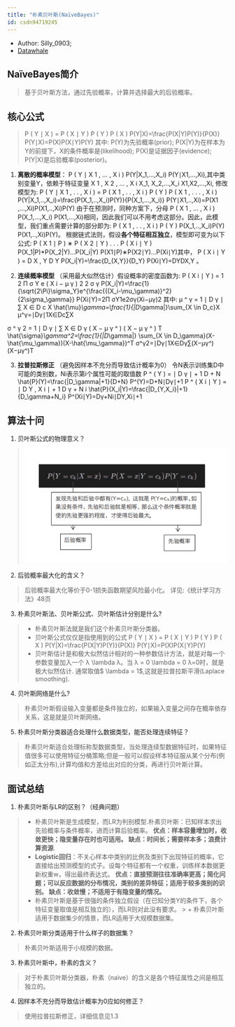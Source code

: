 ```yaml
---
title: "朴素贝叶斯(NaïveBayes)"
id: csdn94719245
---
```


*   Author: Silly_0903;
*   [Datawhale](https://blog.csdn.net/Datawhale/article/details/85100466)

## NaïveBayes简介

> 基于贝叶斯方法，通过先验概率，计算并选择最大的后验概率。

## 核心公式

> P ( Y ∣ X ) = P ( X ∣ Y ) P ( Y ) P ( X ) P(Y|X)=\frac{P(X|Y)P(Y)}{P(X)} P(Y∣X)=P(X)P(X∣Y)P(Y)​
> 其中:
> P(Y)为先验概率(prior);
> P(X|Y)为在样本为Y的前提下，X的条件概率是(likelihood);
> P(X)是证据因子(evidence);
> P(Y|X)是后验概率(posterior)。

1.  **离散的概率模型**：
    P ( Y ∣ X 1 , … , X i ) P(Y|X_1,…,X_i) P(Y∣X1​,…,Xi​),其中类别变量Y，依赖于特征变量 X 1 , X 2 , … , X i X_1, X_2,…,X_i X1​,X2​,…,Xi​, 修改模型为:
    P ( Y ∣ X 1 , . . , X i ) = P ( X 1 , . . , X i ) P ( Y ) P ( X 1 , . . . , X i ) P(Y|X_1,..,X_i)=\frac{P(X_1,..,X_i)P(Y)}{P(X_1,...,X_i)} P(Y∣X1​,..,Xi​)=P(X1​,...,Xi​)P(X1​,..,Xi​)P(Y)​
    由于在预测时，同种方案下，分母 P ( X 1 , … , X i ) P(X_1,…,X_i) P(X1​,…,Xi​)相同，因此我们可以不用考虑这部分。因此，此模型，我们重点需要计算的部分即为: P ( X 1 , . . , X i ) P ( Y ) P(X_1,..,X_i)P(Y) P(X1​,..,Xi​)P(Y)。
    根据链式法则，假设**各个特征相互独立**，模型即可变为以下公式: P ( X 1 ∣ P ) ∗ P ( X 2 ∣ Y ) . . . P ( X i ∣ Y ) P(X_1|P)*P(X_2|Y)...P(X_i|Y) P(X1​∣P)∗P(X2​∣Y)...P(Xi​∣Y)其中， P ( X i ∣ Y ) = D X , Y D Y P(X_i|Y)=\frac{D_{X,Y}}{D_Y} P(Xi​∣Y)=DY​DX,Y​​ 。

2.  **连续概率模型**
    （采用最大似然估计）假设概率的密度函数为:
    P ( X i ∣ Y ) = 1 2 Π σ Y e ( X i − μ γ ) 2 2 σ γ P(X_i|Y)=\frac{1}{\sqrt{2\Pi}\sigma_Y}e^{\frac{{(X_i-\mu_\gamma)}^2}{2\sigma_\gamma}} P(Xi​∣Y)=2Π ​σY​1​e2σγ​(Xi​−μγ​)2​
    其中:
    μ ^ γ = 1 ∣ D γ ∣ ∑ X ∈ D c X \hat{\mu}_\gamma=\frac{1}{|D_\gamma|}\sum_{X \in D_c}X μ^​γ​=∣Dγ​∣1​X∈Dc​∑​X

σ ^ γ 2 = 1 ∣ D γ ∣ ∑ X ∈ D γ ( X − μ γ ^ ) ( X − μ γ ^ ) T \hat{\sigma}_\gamma^2=\frac{1}{|D_\gamma|} \sum_{X \in D_\gamma}(X-\hat{\mu_\gamma})(X-\hat{\mu_\gamma})^T σ^γ2​=∣Dγ​∣1​X∈Dγ​∑​(X−μγ​^​)(X−μγ​^​)T

3.  **拉普拉斯修正**
    （避免因样本不充分而导致估计概率为0）
    令N表示训练集D中可能的类别数，Ni表示第i个属性可能的取值数
    P ^ ( Y ) = ∣ D γ ∣ + 1 D + N \hat{P}(Y)=\frac{|D_\gamma|+1}{D+N} P^(Y)=D+N∣Dγ​∣+1​
    P ^ ( X i ∣ Y ) = ∣ D Y , X i ∣ + 1 D γ + N i \hat{P}(X_i|Y)=\frac{|D_{Y,X_i}|+1}{D_\gamma+N_i} P^(Xi​∣Y)=Dγ​+Ni​∣DY,Xi​​∣+1​

## 算法十问

1.  贝叶斯公式的物理意义？

> ![](../img/727cccfa6067d57c644eb3a650e287ce.png)

2.  后验概率最大化的含义？

> 后验概率最大化等价于0-1损失函数期望风险最小化。
> 详见:《统计学习方法》48页

3.  朴素贝叶斯法、贝叶斯公式、贝叶斯估计分别是什么?

> *   朴素贝叶斯法就是我们这个朴素贝叶斯分类器。
> *   贝叶斯公式仅仅是指使用到的公式
>     P ( Y ∣ X ) = P ( X ∣ Y ) P ( Y ) P ( X ) P(Y|X)=\frac{P(X|Y)P(Y)}{P(X)} P(Y∣X)=P(X)P(X∣Y)P(Y)​
> *   贝叶斯估计是和极大似然估计相对的一种参数估计方法，就是对每一个参数变量加入一个 λ \lambda λ。当 λ = 0 \lambda = 0 λ=0时，就是极大似然估计. 通常取值$ \lambda = 1$,这就是拉普拉斯平滑(Laplace smoothing).

4.  贝叶斯网络是什么?

> 朴素贝叶斯假设输入变量都是条件独立的，如果输入变量之间存在概率依存关系，这是就是贝叶斯网络。

5.  朴素贝叶斯分类器适合处理什么数据类型，能否处理连续特征？

> 朴素贝叶斯适合处理标称型数据类型，当处理连续型数据特征时，如果特征值很多可以使用特征分桶策略;但是一般可以假设样本特征服从某个分布(例如正太分布),计算均值和方差给出对应的分类，再进行贝叶斯计算。

## 面试总结

1.  朴素贝叶斯与LR的区别？（经典问题）

> *   朴素贝叶斯是生成模型，而LR为判别模型.朴素贝叶斯：已知样本求出先验概率与条件概率，进而计算后验概率。
>     **优点：样本容量增加时，收敛更快；隐变量存在时也可适用。
>     缺点：时间长；需要样本多；浪费计算资源**.
> *   **Logistic回归**：不关心样本中类别的比例及类别下出现特征的概率，它直接给出预测模型的式子。设每个特征都有一个权重，训练样本数据更新权重w，得出最终表达式。
>     **优点：直接预测往往准确率更高；简化问题；可以反应数据的分布情况，类别的差异特征；适用于较多类别的识别。
>     缺点：收敛慢；不适用于有隐变量的情况。**
> *   朴素贝叶斯是基于很强的条件独立假设（在已知分类Y的条件下，各个特征变量取值是相互独立的），而LR则对此没有要求。 > + 朴素贝叶斯适用于数据集少的情景，而LR适用于大规模数据集。

2.  朴素贝叶斯分类适用于什么样子的数据集？

> 朴素贝叶斯适用于小规模的数据。

3.  朴素贝叶斯中，朴素的含义？

> 对于朴素贝叶斯分类器，朴素（naive）的含义是各个特征属性之间是相互独立的。

4.  因样本不充分而导致估计概率为0应如何修正？

> 使用拉普拉斯修正，详细信息见1.3